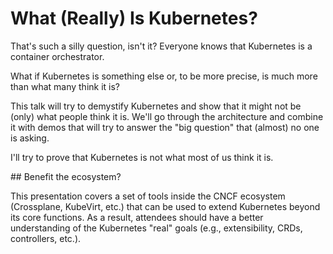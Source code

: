 # What (Really) Is Kubernetes?

That's such a silly question, isn't it? Everyone knows that Kubernetes is a container orchestrator.

What if Kubernetes is something else or, to be more precise, is much more than what many think it is?

This talk will try to demystify Kubernetes and show that it might not be (only) what people think it is. We'll go through the architecture and combine it with demos that will try to answer the "big question" that (almost) no one is asking.

I'll try to prove that Kubernetes is not what most of us think it is.

## Benefit the ecosystem?

This presentation covers a set of tools inside the CNCF ecosystem (Crossplane, KubeVirt, etc.) that can be used to extend Kubernetes beyond its core functions. As a result, attendees should have a better understanding of the Kubernetes "real" goals (e.g., extensibility, CRDs, controllers, etc.).